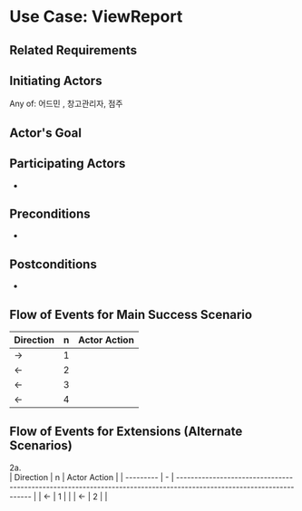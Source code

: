 # Use Case: ViewReport

## **Related Requirements**



## **Initiating Actors**

Any of: 어드민 , 창고관리자, 점주

## **Actor's Goal**

 
## **Participating Actors**

 - 

## **Preconditions**

-  

## **Postconditions**

- 

## Flow of Events for Main Success Scenario
| Direction | n | Actor Action                                                                                                         |
| --------- | - | -------------------------------------------------------------------------------------------------------------------- |
| →         | 1 |   |
| ←         | 2 |  |
| ←         | 3 |  |
| ←         | 4 |   |


## Flow of Events for Extensions (Alternate Scenarios)
2a.  
| Direction | n | Actor Action                                                                                                         |
| --------- | - | -------------------------------------------------------------------------------------------------------------------- |
| ←         | 1 |   |
| ←         | 2 |   |
